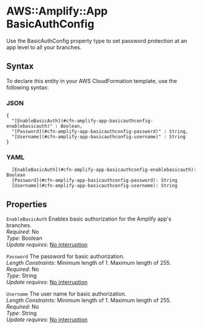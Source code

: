 # AWS::Amplify::App BasicAuthConfig<a name="aws-properties-amplify-app-basicauthconfig"></a>

Use the BasicAuthConfig property type to set password protection at an app level to all your branches\.

## Syntax<a name="aws-properties-amplify-app-basicauthconfig-syntax"></a>

To declare this entity in your AWS CloudFormation template, use the following syntax:

### JSON<a name="aws-properties-amplify-app-basicauthconfig-syntax.json"></a>

```
{
  "[EnableBasicAuth](#cfn-amplify-app-basicauthconfig-enablebasicauth)" : Boolean,
  "[Password](#cfn-amplify-app-basicauthconfig-password)" : String,
  "[Username](#cfn-amplify-app-basicauthconfig-username)" : String
}
```

### YAML<a name="aws-properties-amplify-app-basicauthconfig-syntax.yaml"></a>

```
  [EnableBasicAuth](#cfn-amplify-app-basicauthconfig-enablebasicauth): Boolean
  [Password](#cfn-amplify-app-basicauthconfig-password): String
  [Username](#cfn-amplify-app-basicauthconfig-username): String
```

## Properties<a name="aws-properties-amplify-app-basicauthconfig-properties"></a>

`EnableBasicAuth`  <a name="cfn-amplify-app-basicauthconfig-enablebasicauth"></a>
Enables basic authorization for the Amplify app's branches\.   
*Required*: No  
*Type*: Boolean  
*Update requires*: [No interruption](https://docs.aws.amazon.com/AWSCloudFormation/latest/UserGuide/using-cfn-updating-stacks-update-behaviors.html#update-no-interrupt)

`Password`  <a name="cfn-amplify-app-basicauthconfig-password"></a>
The password for basic authorization\.  
*Length Constraints:* Minimum length of 1\. Maximum length of 255\.  
*Required*: No  
*Type*: String  
*Update requires*: [No interruption](https://docs.aws.amazon.com/AWSCloudFormation/latest/UserGuide/using-cfn-updating-stacks-update-behaviors.html#update-no-interrupt)

`Username`  <a name="cfn-amplify-app-basicauthconfig-username"></a>
The user name for basic authorization\.  
*Length Constraints:* Minimum length of 1\. Maximum length of 255\.  
*Required*: No  
*Type*: String  
*Update requires*: [No interruption](https://docs.aws.amazon.com/AWSCloudFormation/latest/UserGuide/using-cfn-updating-stacks-update-behaviors.html#update-no-interrupt)
